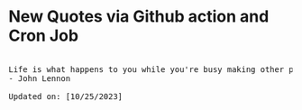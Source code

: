 # New Quotes via Github action and Cron Job

<pre>
<!-- #quote -->
Life is what happens to you while you're busy making other plans.
- John Lennon

Updated on: [10/25/2023]
<!-- #quoteEnd -->
</pre>
